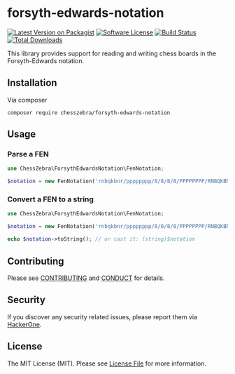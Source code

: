 # forsyth-edwards-notation

[![Latest Version on Packagist][ico-version]][link-packagist]
[![Software License][ico-license]](LICENSE.md)
[![Build Status][ico-travis]][link-travis]
[![Total Downloads][ico-downloads]][link-downloads]

This library provides support for reading and writing chess boards in the Forsyth-Edwards notation.

## Installation

Via composer

```
composer require chesszebra/forsyth-edwards-notation
```

## Usage

### Parse a FEN

```php
use ChessZebra\ForsythEdwardsNotation\FenNotation;

$notation = new FenNotation('rnbqkbnr/pppppppp/8/8/8/8/PPPPPPPP/RNBQKBNR w KQkq - 0 1');
```

### Convert a FEN to a string

```php
use ChessZebra\ForsythEdwardsNotation\FenNotation;

$notation = new FenNotation('rnbqkbnr/pppppppp/8/8/8/8/PPPPPPPP/RNBQKBNR w KQkq - 0 1');

echo $notation->toString(); // or cast it: (string)$notation
```

## Contributing

Please see [CONTRIBUTING](CONTRIBUTING.md) and [CONDUCT](CONDUCT.md) for details.

## Security

If you discover any security related issues, please report them via [HackerOne][link-hackerone].

## License

The MIT License (MIT). Please see [License File](LICENSE.md) for more information.

[ico-version]: https://img.shields.io/packagist/v/chesszebra/forsyth-edwards-notation.svg?style=flat-square
[ico-license]: https://img.shields.io/badge/license-MIT-brightgreen.svg?style=flat-square
[ico-travis]: https://img.shields.io/travis/chesszebra/forsyth-edwards-notation/master.svg?style=flat-square
[ico-downloads]: https://img.shields.io/packagist/dt/chesszebra/forsyth-edwards-notation.svg?style=flat-square

[link-packagist]: https://packagist.org/packages/chesszebra/forsyth-edwards-notation
[link-travis]: https://travis-ci.org/chesszebra/forsyth-edwards-notation
[link-downloads]: https://packagist.org/packages/chesszebra/forsyth-edwards-notation
[link-contributors]: ../../contributors
[link-hackerone]: https://hackerone.com/chesszebra
